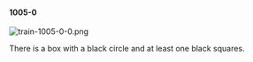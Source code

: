 #### 1005-0
![train-1005-0-0.png](https://github.com/lil-lab/nlvr/raw/master/nlvr/train/images/45/train-1005-0-0.png "train-1005-0-0.png")

There is a box with a black circle and at least one black squares.
